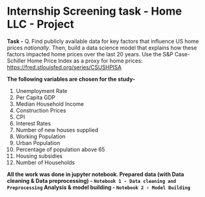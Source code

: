 # Internship Screening task - Home LLC - Project

**Task -** 
Q. Find publicly available data for key factors that influence US home prices *nationally*. Then, build a data science model that explains how these factors impacted home prices over the last 20 years. 
Use the S&P Case-Schiller Home Price Index as a proxy for home prices: https://fred.stlouisfed.org/series/CSUSHPISA

**The following variables are chosen for the study-**
1) Unemployment Rate
2) Per Capita GDP
3) Median Household Income
4) Construction Prices
5) CPI 
6) Interest Rates
7) Number of new houses supplied
8) Working Population
9) Urban Population
10) Percentage of population above 65
11) Housing subsidies
12) Number of Households

**All the work was done in jupyter notebook. 
Prepared data (with Data cleaning & Data preprocessing) - `Notebook 1 - Data cleaning and Preprocessing` 
Analysis & model building - `Notebook 2 - Model Building`**
